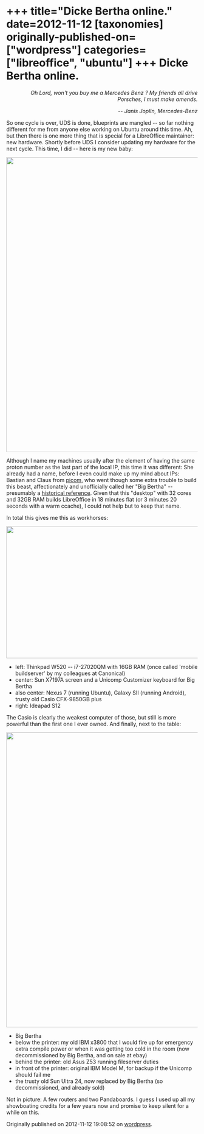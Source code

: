 +++
title="Dicke Bertha online."
date=2012-11-12
[taxonomies]
originally-published-on=["wordpress"]
categories=["libreoffice", "ubuntu"]
+++
Dicke Bertha online.
====================

<p style="text-align:right;"><em>Oh Lord, won't you buy me a Mercedes Benz ?</em>
<em> My friends all drive Porsches, I must make amends.</em></p>
<p style="text-align:right;"><em>-- Janis Joplin, Mercedes-Benz</em></p>
So one cycle is over, UDS is done, blueprints are mangled -- so far nothing different for me from anyone else working on Ubuntu around this time. Ah, but then there is one more thing that is special for a LibreOffice maintainer: new hardware. Shortly before UDS I consider updating my hardware for the next cycle. This time, I did -- here is my new baby:

<a href="/img/wp/2012/11/bertha2.jpg"><img class="aligncenter size-full wp-image-228" title="Dicke Bertha" alt="" src="/img/wp/2012/11/bertha2.jpg" height="775" width="519" /></a>

Although I name my machines usually after the element of having the same proton number as the last part of the local IP, this time it was different: She already had a name, before I even could make up my mind about IPs: Bastian and Claus from <a href="http://www.picom.eu/">picom</a>, who went though some extra trouble to build this beast, affectionately and unofficially called her "Big Bertha" -- presumably a <a href="http://en.wikipedia.org/wiki/Big_Bertha_%28howitzer%29">historical reference</a>. Given that this "desktop" with 32 cores and 32GB RAM builds LibreOffice in 18 minutes flat (or 3 minutes 20 seconds with a warm ccache), I could not help but to keep that name.

In total this gives me this as workhorses:

<a href="/img/wp/2012/11/desk.jpg"><img class="aligncenter size-full wp-image-229" title="... workhorses ..." alt="" src="/img/wp/2012/11/desk.jpg" height="347" width="519" /></a>
<ul>
	<li>left: Thinkpad W520 -- i7-27020QM with 16GB RAM (once called 'mobile buildserver' by my colleagues at Canonical)</li>
	<li>center: Sun X7197A screen and a Unicomp Customizer keyboard for Big Bertha</li>
	<li>also center: Nexus 7 (running Ubuntu), Galaxy SII (running Android), trusty old Casio CFX-9850GB plus</li>
	<li>right: Ideapad S12</li>
</ul>
The Casio is clearly the weakest computer of those, but still is more powerful than the first one I ever owned. And finally, next to the table:

<a href="/img/wp/2012/11/all2.jpg"><img class="aligncenter size-full wp-image-230" title="... and the old stuff." alt="" src="/img/wp/2012/11/all2.jpg" height="775" width="519" /></a>
<ul>
	<li>Big Bertha</li>
	<li>below the printer: my old IBM x3800 that I would fire up for emergency extra compile power or when it was getting too cold in the room (now decommissioned by Big Bertha, and on sale at ebay)</li>
	<li>behind the printer: old Asus Z53 running fileserver duties</li>
	<li>in front of the printer: original IBM Model M, for backup if the Unicomp should fail me</li>
	<li>the trusty old Sun Ultra 24, now replaced by Big Bertha (so decommissioned, and already sold)</li>
</ul>
Not in picture: A few routers and two Pandaboards. I guess I used up all my showboating credits for a few years now and promise to keep silent for a while on this.

Originally published on 2012-11-12 19:08:52 on [wordpress](https://skyfromme.wordpress.com/2012/11/12/dicke-bertha-online/).
